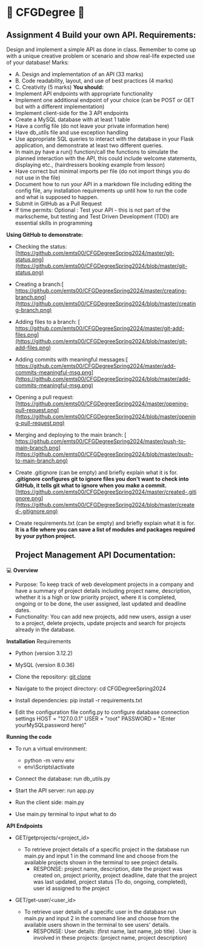 # :cherry_blossom: CFGDegree :purple_heart:
## Assignment 4 Build your own API. Requirements:
Design and implement a simple API as done in class.
Remember to come up with a unique creative problem or scenario and show real-life expected
use of your database!
Marks:
+ A. Design and implementation of an API (33 marks)
+ B. Code readability, layout, and use of best practices (4 marks)
+ C. Creativity (5 marks)
**You should:**
+ Implement API endpoints with appropriate functionality
+ Implement one additional endpoint of your choice (can be POST or GET but with a
different implementation)
+ Implement client-side for the 3 API endpoints
+ Create a MySQL database with at least 1 table
+ Have a config file (do not leave your private information here)
+ Have db_utils file and use exception handling
+ Use appropriate SQL queries to interact with the database in your Flask application, and
demonstrate at least two different queries.
+ In main.py have a run() function/call the functions to simulate the planned interaction
with the API, this could include welcome statements, displaying etc., (hairdressers
booking example from lesson)
+ Have correct but minimal imports per file (do not import things you do not use in the
file)
+ Document how to run your API in a markdown file including editing the config file, any
installation requirements up until how to run the code and what is supposed to happen.
+ Submit in GitHub as a Pull Request
+ If time permits:
Optional : Test your API - this is not part of the markscheme, but testing and Test Driven
Development (TDD) are essential skills in programming

**Using GitHub to demonstrate:**
+ Checking the status: [https://github.com/emts00/CFGDegreeSpring2024/master/git-status.png](https://github.com/emts00/CFGDegreeSpring2024/blob/master/git-status.png)
+ Creating a branch:[ https://github.com/emts00/CFGDegreeSpring2024/master/creating-branch.png](https://github.com/emts00/CFGDegreeSpring2024/blob/master/creating-branch.png)
+ Adding files to a branch:  [ https://github.com/emts00/CFGDegreeSpring2024/master/git-add-files.png](https://github.com/emts00/CFGDegreeSpring2024/blob/master/git-add-files.png)
+ Adding commits with meaningful messages:[ https://github.com/emts00/CFGDegreeSpring2024/master/add-commits-meaningful-msg.png](https://github.com/emts00/CFGDegreeSpring2024/blob/master/add-commits-meaningful-msg.png)
+ Opening a pull request: [https://github.com/emts00/CFGDegreeSpring2024/master/opening-pull-request.png](https://github.com/emts00/CFGDegreeSpring2024/blob/master/opening-pull-request.png)
+ Merging and deploying to the main branch: [ https://github.com/emts00/CFGDegreeSpring2024/master/push-to-main-branch.png](https://github.com/emts00/CFGDegreeSpring2024/blob/master/push-to-main-branch.png)

+ Create .gitignore (can be empty) and briefly explain what it is for. **.gitignore configures git to ignore files you don't want to check into GitHub, it tells git what to ignore when you make a commit.** [https://github.com/emts00/CFGDegreeSpring2024/master/created-.gitignore.png](https://github.com/emts00/CFGDegreeSpring2024/blob/master/created-.gitignore.png)
  
+ Create requirements.txt (can be empty) and briefly explain what it is for. **It is a file where you can save a list of modules and packages required by your python project.**

  ## Project Management API Documentation: 
:computer: **Overview**
+ Purpose: To keep track of web development projects in a company and have a summary of project details including project name, description, whether it is a high or low priority project, where it is completed, ongoing or to be done, the user assigned, last updated and deadline dates.
+ Functionality: You can add new projects, add new users, assign a user to a project, delete projects, update projects and search for projects already in the database.

**Installation**
Requirements
+ Python (version 3.12.2)
+ MySQL (version 8.0.36)

+ Clone the repository: [git clone](https://github.com/emts00/CFGDegreeSpring2024.git)
+ Navigate to the project directory: cd CFGDegreeSpring2024
+ Install dependencies: pip install -r requirements.txt
+ Edit the configuration file config.py to configure database connection settings
  HOST = "127.0.0.1"
  USER = "root"
  PASSWORD = "(Enter yourMySQLpassword here)"

**Running the code**
+ To run a virtual environment:
  + python -m venv env
  + env\Scripts\activate
  
+ Connect the database: run db_utils.py
+ Start the API server: run app.py
+ Run the client side: main.py
+ Use main.py terminal to input what to do


**API Endpoints**
+ GET/getprojects/<project_id>
  + To retrieve project details of a specific project in the database run main.py and input 1 in the command line and choose from the available projects shown in the terminal to see project details.
    + RESPONSE: project name, description, date the project was created on, project priority, project deadline, date that the project was last updated, project status (To do, ongoing, completed), user id assigned to the project


+ GET/get-user/<user_id>
  + To retrieve user details of a specific user in the database run main.py and input 2 in the command line and choose from the available users shown in the terminal to see users' details.
    + RESPONSE: User details: (first name, last name, job title) . User is involved in these projects: (project name, project description)
